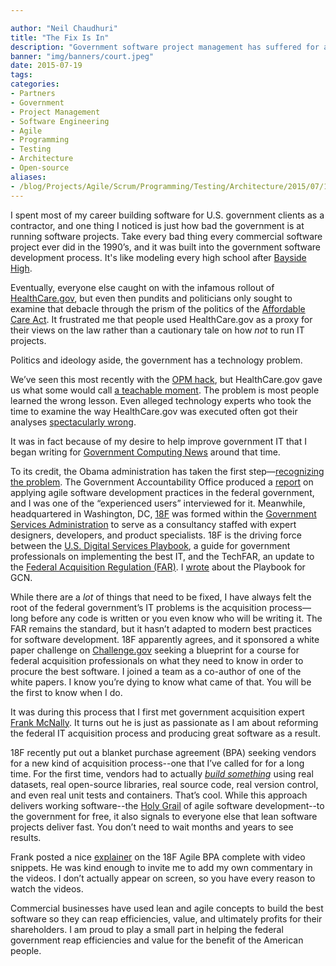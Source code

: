 ```yaml
---

author: "Neil Chaudhuri"
title: "The Fix Is In"
description: "Government software project management has suffered for a long time, but that's changing. We are happy to help."
banner: "img/banners/court.jpeg"
date: 2015-07-19
tags:
categories: 
- Partners
- Government
- Project Management
- Software Engineering
- Agile
- Programming
- Testing
- Architecture
- Open-source
aliases:
- /blog/Projects/Agile/Scrum/Programming/Testing/Architecture/2015/07/19/the-fix-is-in
---
```


I spent most of my career building software for U.S. government clients as a contractor, and one thing I noticed is just
how bad the government is at running software projects. Take every bad thing every commercial software project ever did
in the 1990’s, and it was built into the government software development process. It's like modeling every high school
after [Bayside High](https://www.youtube.com/watch?v=MftOONlDQac).

Eventually, everyone else caught on with the
infamous rollout of [HealthCare.gov](https://www.healthcare.gov/), but even then pundits and politicians only sought to
examine that debacle through the prism of the politics of the [Affordable Care Act](http://www.hhs.gov/healthcare/rights/).
It frustrated me that people used HealthCare.gov as a proxy for their views on the law rather than a cautionary tale on
how *not* to run IT projects.

Politics and ideology aside, the government has a technology problem.

We’ve seen this most recently with the [OPM hack](http://www.washingtonpost.com/blogs/federal-eye/wp/2015/07/09/hack-of-security-clearance-system-affected-21-5-million-people-federal-authorities-say/),
but HealthCare.gov gave us what some would call [a teachable moment](https://en.wikipedia.org/wiki/Teachable_moment).
The problem is most people learned the wrong lesson. Even alleged technology experts who took the time to examine the way HealthCare.gov was
executed often got their analyses [spectacularly wrong](/blog/Projects/Agile/Scrum/Architecture/2013/11/11/dont-go-chasing-waterfall).

It was in fact because of my desire to help improve government IT that I began writing for
[Government Computing News](http://gcn.com/Forms/Search-Results.aspx?query=chaudhuri&collection=GCN_Web) around that time.

To its credit, the Obama administration has taken the first step—[recognizing the problem](https://www.youtube.com/watch?v=kAmsi05P9Uw). The Government Accountability
Office produced a [report](http://www.gao.gov/assets/600/593091.pdf) on applying agile software development practices
in the federal government, and I was one of the “experienced users” interviewed for it. Meanwhile, headquartered in Washington, DC,
[18F](https://18f.gsa.gov/) was formed within the [Government Services Administration](http://www.gsa.gov/portal/category/100000) to serve as a consultancy
staffed with expert designers, developers, and product specialists. 18F is the driving force between the [U.S. Digital Services Playbook](https://playbook.cio.gov/),
a guide for government professionals on implementing the best IT, and the TechFAR, an update to the [Federal Acquisition Regulation (FAR)](https://www.acquisition.gov/?q=browsefar).
I [wrote](http://gcn.com/articles/2014/09/10/digital-services-playbook-tactics.aspx) about the Playbook for GCN.

While there are a *lot* of things that need to be fixed, I have always felt the root of the federal government’s IT
problems is the acquisition process—long before any code is written or you even know who will be writing it. The FAR remains the standard, but it
hasn’t adapted to modern best practices for software development. 18F apparently agrees, and it sponsored a white paper
challenge on [Challenge.gov](https://www.challenge.gov) seeking a blueprint for a course for federal acquisition
professionals on what they need to know in order to procure the best software. I joined a team as a co-author of one
of the white papers. I know you’re dying to know what came of that. You will be the first to know when I do.

It was during this process that I first met government acquisition expert [Frank McNally](https://twitter.com/NecessitysChild).
It turns out he is just as passionate as I am about reforming the federal IT acquisition process and producing great software as a result.

18F recently put out a blanket purchase agreement (BPA) seeking vendors for a new kind of acquisition process--one that
I’ve called for for a long time. For the first time, vendors had to actually *[build something](http://adsbpastats.herokuapp.com/#/)*
using real datasets, real open-source libraries, real source code, real version control, and even real unit tests and containers.
That’s cool. While this approach delivers working software--the [Holy Grail](https://www.youtube.com/watch?v=BwR9T-3H3t0)
of agile software development--to the government for free, it also signals to everyone else that lean software projects
deliver fast. You don’t need to wait months and years to see results.

Frank posted a nice [explainer](http://publicspendforum.net/lessons-and-govconhacks-learned-from-18fs-bpa/) on the 18F
Agile BPA complete with video snippets. He was kind enough to invite me to add my own commentary in the videos. I don’t
actually appear on screen, so you have every reason to watch the videos.

Commercial businesses have used lean and agile concepts to build the best software so they can reap efficiencies, value,
and ultimately profits for their shareholders. I am proud to play a small part in helping the federal government reap
efficiencies and value for the benefit of the American people.
